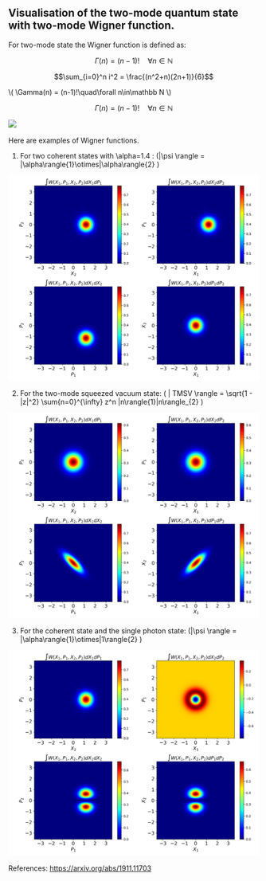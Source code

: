 ## Visualisation of the two-mode quantum state with two-mode Wigner function.

For two-mode state the Wigner function is defined as:

```math
\Gamma(n) = (n-1)!\quad\forall n\in\mathbb N
```

$$\sum_{i=0}^n i^2 = \frac{(n^2+n)(2n+1)}{6}$$


\\( \Gamma(n) = (n-1)!\quad\forall n\in\mathbb N \\)

$$\Gamma(n) = (n-1)!\quad\forall n\in\mathbb N $$

<img src="https://latex.codecogs.com/png.latex?\Gamma(n) = (n-1)!\quad\forall n\in\mathbb N " /> 

Here are examples of Wigner functions.

1) For two coherent states with \alpha=1.4 : \(|\psi \rangle = |\alpha\rangle{1}\otimes|\alpha\rangle{2} \)

![](files/wign_fun_coher_coher_alpha-1.4.png)

2) For the two-mode squeezed vacuum state: \( | TMSV \rangle = \sqrt{1 - |z|^2} \sum{n=0}^{\infty} z^n |n\rangle{1}|n\rangle_{2} \)

![](files/wign_fun_tms_z-0.5.png)

3) For the coherent state and the single photon state: \(|\psi \rangle = |\alpha\rangle{1}\otimes|1\rangle{2} \)

![](files/wign_fun_singphot_coher_alpha-1.4.png)


References:
https://arxiv.org/abs/1911.11703


